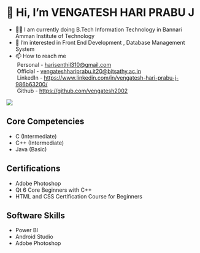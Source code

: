 # 👋 Hi, I’m VENGATESH HARI PRABU J
- :man_student: I am currently doing B.Tech Information Technology in Bannari Amman Institute of Technology
- 👀 I’m interested in Front End Development , Database Management System
- 📫 How to reach me <br>
&nbsp;Personal - harisenthil310@gmail.com<br>
&nbsp;Official - vengateshhariprabu.it20@bitsathy.ac.in<br>
&nbsp;LinkedIn - https://www.linkedin.com/in/vengatesh-hari-prabu-j-986b63200/<br>
&nbsp;Github   - https://github.com/vengatesh2002<br>
<img src="https://github-readme-stats.vercel.app/api?username=vengatesh2002&&show_icons=true&title_color=ffffff&icon_color=bb2acf&text_color=daf7dc&bg_color=151515">

## Core Competencies
- C     (Intermediate)
- C++   (Intermediate)
- Java  (Basic)

## Certifications
- Adobe Photoshop
- Qt 6 Core Beginners with C++
- HTML and CSS Certification Course for Beginners

## Software Skills
- Power BI
- Android Studio
- Adobe Photoshop
